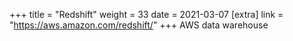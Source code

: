 +++
title = "Redshift"
weight = 33
date = 2021-03-07
[extra]
link = "https://aws.amazon.com/redshift/"
+++
AWS data warehouse

